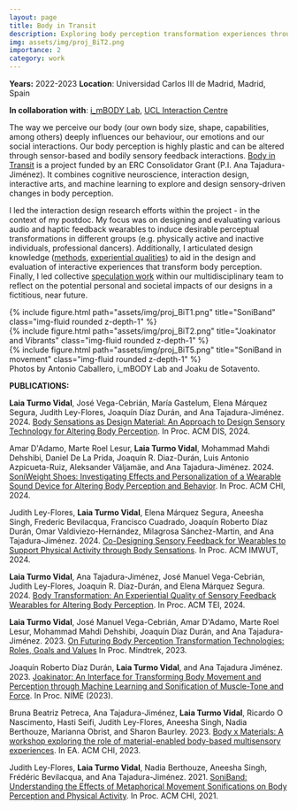 ```yaml
---
layout: page
title: Body in Transit
description: Exploring body perception transformation experiences through interactive sensory feedback wearables
img: assets/img/proj_BiT2.png
importance: 2
category: work
---
```

**Years:** 2022-2023                      **Location**: Universidad Carlos III de Madrid, Madrid, Spain

**In collaboration with**: [i_mBODY Lab](https://imbodylab.com/), [UCL Interaction Centre](https://www.ucl.ac.uk/uclic/ucl-interaction-centre) 

The way we perceive our body (our own body size, shape, capabilities, among others) deeply influences our behaviour, our emotions and our social interactions. Our body perception is highly plastic and can be altered through sensor-based and bodily sensory feedback interactions. [Body in Transit](https://bodyintransit.eu/) is a project funded by an ERC Consolidator Grant (P.I. Ana Tajadura-Jiménez). It combines cognitive neuroscience, interaction design, interactive arts, and machine learning to explore and design sensory-driven changes in body perception.

I led the interaction design research efforts within the project - in the context of my postdoc. My focus was on designing and evaluating various audio and haptic feedback wearables to induce desirable perceptual transformations in different groups (e.g. physically active and inactive individuals, professional dancers). Additionally, I articulated design knowledge ([methods](https://doi.org/10.1145/3643834.3660701), [experiential qualities](https://doi.org/10.1145/3623509.3633373)) to aid in the design and evaluation of interactive experiences that transform body perception. Finally, I led collective [speculation work](https://doi.org/10.1145/3616961.3616991) within our multidisciplinary team to reflect on the potential personal and societal impacts of our designs in a fictitious, near future. 


<div class="row">
    <div class="col-sm mt-3 mt-md-0">
        {% include figure.html path="assets/img/proj_BiT1.png" title="SoniBand" class="img-fluid rounded z-depth-1" %}
    </div>
    <div class="col-sm mt-3 mt-md-0">
        {% include figure.html path="assets/img/proj_BiT2.png" title="Joakinator and Vibrants" class="img-fluid rounded z-depth-1" %}
    </div>
    <div class="col-sm mt-3 mt-md-0">
        {% include figure.html path="assets/img/proj_BiT5.png" title="SoniBand in movement" class="img-fluid rounded z-depth-1" %}
    </div>
</div>
<div class="caption">
    Photos by Antonio Caballero, i_mBODY Lab and Joaku de Sotavento. 
</div>


**PUBLICATIONS:**

**Laia Turmo Vidal**, José Vega-Cebrián, María Gastelum, Elena Márquez Segura, Judith Ley-Flores, Joaquín Díaz Durán, and Ana Tajadura-Jiménez. 2024. [Body Sensations as Design Material: An Approach to Design Sensory Technology for Altering Body Perception](https://doi.org/10.1145/3643834.3660701). In Proc. ACM DIS, 2024.

Amar D'Adamo, Marte Roel Lesur, **Laia Turmo Vidal**, Mohammad Mahdi Dehshibi, Daniel De La Prida, Joaquín R. Diaz-Durán, Luis Antonio Azpicueta-Ruiz, Aleksander Väljamäe, and Ana Tajadura-Jiménez. 2024. [SoniWeight Shoes: Investigating Effects and Personalization of a Wearable Sound Device for Altering Body Perception and Behavior](https://doi.org/10.1145/3613904.3642651). In Proc. ACM CHI, 2024.

Judith Ley-Flores, **Laia Turmo Vidal**, Elena Márquez Segura, Aneesha Singh, Frederic Bevilacqua, Francisco Cuadrado, Joaquín Roberto Díaz Durán, Omar Valdiviezo-Hernández, Milagrosa Sánchez-Martin, and Ana Tajadura-Jiménez. 2024. [Co-Designing Sensory Feedback for Wearables to Support Physical Activity through Body Sensations](https://doi.org/10.1145/3643499). In Proc. ACM IMWUT, 2024.

**Laia Turmo Vidal**, Ana Tajadura-Jiménez, José Manuel Vega-Cebrián, Judith Ley-Flores, Joaquin R. Díaz-Durán, and Elena Márquez Segura. 2024. [Body Transformation: An Experiential Quality of Sensory Feedback Wearables for Altering Body Perception](https://doi.org/10.1145/3623509.3633373). In Proc. ACM TEI, 2024.

**Laia Turmo Vidal**, José Manuel Vega-Cebrián, Amar D'Adamo, Marte Roel Lesur, Mohammad Mahdi Dehshibi, Joaquín Díaz Durán, and Ana Tajadura-Jiménez. 2023. [On Futuring Body Perception Transformation Technologies: Roles, Goals and Values](https://doi.org/10.1145/3616961.3616991) In Proc. Mindtrek, 2023. 

Joaquín Roberto Díaz Durán, **Laia Turmo Vidal**, and Ana Tajadura Jiménez. 2023. [Joakinator: An Interface for Transforming Body Movement and Perception through Machine Learning and Sonification of Muscle-Tone and Force](https://nime.org/proc/nime2023_12/index.html). In Proc. NIME (2023).

Bruna Beatriz Petreca, Ana Tajadura-Jiménez, **Laia Turmo Vidal**, Ricardo O Nascimento, Hasti Seifi, Judith Ley-Flores, Aneesha Singh, Nadia Berthouze, Marianna Obrist, and Sharon Baurley. 2023. [Body x Materials: A workshop exploring the role of material-enabled body-based multisensory experiences](https://doi.org/10.1145/3544549.3573807). In EA. ACM CHI, 2023.

Judith Ley-Flores, **Laia Turmo Vidal**, Nadia Berthouze, Aneesha Singh, Frédéric Bevilacqua, and Ana Tajadura-Jiménez. 2021. [SoniBand: Understanding the Effects of Metaphorical Movement Sonifications on Body Perception and Physical Activity](https://doi.org/10.1145/3411764.3445558
). In Proc. ACM CHI, 2021.
